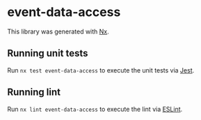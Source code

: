 # event-data-access

This library was generated with [Nx](https://nx.dev).

## Running unit tests

Run `nx test event-data-access` to execute the unit tests via [Jest](https://jestjs.io).

## Running lint

Run `nx lint event-data-access` to execute the lint via [ESLint](https://eslint.org/).
